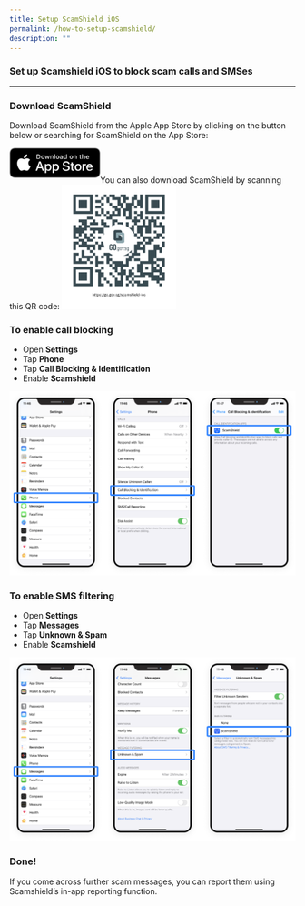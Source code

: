 ```yaml
---
title: Setup ScamShield iOS
permalink: /how-to-setup-scamshield/
description: ""
---
```

### Set up Scamshield iOS to block scam calls and SMSes
---
### Download ScamShield 
Download ScamShield from the Apple App Store by clicking on the button below or searching for ScamShield on the App Store:
 
<a href="https://apps.apple.com/sg/app/scamshield/id1497144087" alt="Apple App Store link"><img src="/images/applestore.png" style="width:160px;float:left" /></a><br> 

<br>
You can also download ScamShield by scanning this QR code:
<img src="/images/ss-ios.png" style="width:40%">

### To enable call blocking
*  Open **Settings**
*  Tap **Phone**
*  Tap **Call Blocking & Identification**
*  Enable **Scamshield**

![](/images/setup-guide1.png)


### To enable SMS filtering
* Open **Settings**
* Tap **Messages**
* Tap **Unknown & Spam**
* Enable **Scamshield**

![](/images/setup-guide2.png)

### Done!
If you come across further scam messages, you can report them using Scamshield’s in-app reporting function.
